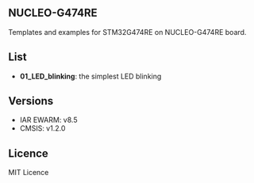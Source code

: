 ## NUCLEO-G474RE

Templates and examples for STM32G474RE on NUCLEO-G474RE board.

## List
  - **01_LED_blinking**: the simplest LED blinking

## Versions
  - IAR EWARM: v8.5
  - CMSIS: v1.2.0

## Licence
MIT Licence
